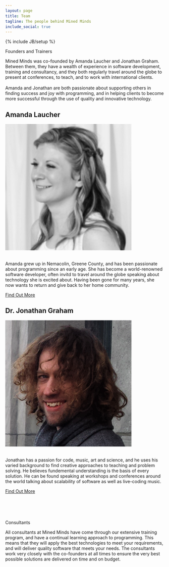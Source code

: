 ```yaml
---
layout: page
title: Team
tagline: The people behind Mined Minds
include_social: true
---
```

{% include JB/setup %}

<section id="research" class="centered">
  <p class="section-title"><span>Founders and Trainers</span></p>
  <p>Mined Minds was co-founded by Amanda Laucher and Jonathan Graham. Between them, they have a wealth of experience in software development, training and consultancy, and they both regularly travel around the globe to present at conferences, to teach, and to work with international clients.
  <br><br>
  Amanda and Jonathan are both passionate about supporting others in finding success and joy with programming, and in helping clients to become more successful through the use of quality and innovative technology.</p> 
  <article class="research-item">
    <h2>Amanda Laucher</h2>
    <a href="https://twitter.com/pandamonial"><img src="/assets/images/Amanda.png" alt="Amanda" style="width:400px;height:400px;"></a><br><br>
    <p>Amanda grew up in Nemacolin, Greene County, and has been passionate about programming since an early age. She has become a world-renowned software developer, often invitd to travel around the globe speaking about technology she is excited about. Having been gone for many years, she now wants to return and give back to her home community.</p>
    <div class="more">
      <a href="https://twitter.com/pandamonial" class="button">Find Out More</a>
    </div>
  </article>
  <article class="research-item">
    <h2>Dr. Jonathan Graham</h2>
    <a href="http://jonathangraham.github.io/"><img src="/assets/images/Jon.png" alt="Amanda" style="width:400px;height:400px;"></a><br><br>
    <p>Jonathan has a passion for code, music, art and science, and he uses his varied background to find creative approaches to teaching and problem solving. He believes fundemental understanding is the basis of every solution. He can be found speaking at workshops and conferences around the world talking about scalability of software as well as live-coding music.</p>
    <div class="more">
      <a href="http://jonathangraham.github.io/" class="button">Find Out More</a>
    </div>
    <br><br>
  </article>
  <br><br>
  <p class="section-title"><span>Consultants</span></p>
  <p>All consultants at Mined Minds have come through our extensive training program, and have a continual learning approach to programming. This means that they will apply the best technologies to meet your requirements, and will deliver quality software that meets your needs. The consultants work very closely with the co-founders at all times to ensure the very best possible solutions are delivered on time and on budget.</p>
</section>
